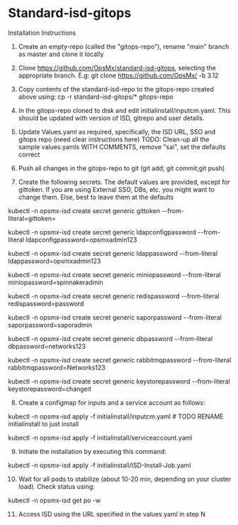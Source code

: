 # Standard-isd-gitops

Installation Instructions
1. Create an empty-repo (called the "gitops-repo"), rename "main" branch as master and clone it locally
2. Clone https://github.com/OpsMx/standard-isd-gitops, selecting the appropriate branch. E.g:
   git clone https://github.com/OpsMx/  -b 3.12
3. Copy contents of the standard-isd-repo to the gitops-repo created above using:
   cp -r standard-isd-gitops/* gitops-repo
4. In the gitops-repo cloned to disk and edit initialinstall/inputcm.yaml. This should be updated with version of ISD, gitrepo and user details.
5. Update Values.yaml as required, specifically, the ISD URL, SSO and gitops repo (need clear instructions here)
TODO: Clean-up all the sample values.yamls WITH COMMENTS, remove "sai", set the defaults correct

6. Push all changes in the gitops-repo to git (git add; git commit;git push)

7. Create the following secrets. The default values are provided, except for gittoken. If you are using External SSO, DBs, etc. you might want to change them. Else, best to leave them at the defaults

kubectl -n opsmx-isd create secret generic gittoken --from-literal=gittoken=<YOUR TOKEN>

kubectl -n opsmx-isd create secret generic ldapconfigpassword --from-literal ldapconfigpassword=opsmxadmin123

kubectl -n opsmx-isd create secret generic ldappassword --from-literal ldappassword=opsmxadmin123

kubectl -n opsmx-isd create secret generic miniopassword --from-literal miniopassword=spinnakeradmin

kubectl -n opsmx-isd create secret generic redispassword --from-literal redispassword=password

kubectl -n opsmx-isd create secret generic saporpassword --from-literal saporpassword=saporadmin

kubectl -n opsmx-isd create secret generic dbpassword --from-literal dbpassword=networks123

kubectl -n opsmx-isd create secret generic rabbitmqpassword --from-literal rabbitmqpassword=Networks123

kubectl -n opsmx-isd create secret generic keystorepassword --from-literal keystorepassword=changeit

8. Create a configmap for inputs and a service account as follows:

kubectl -n opsmx-isd apply -f initialinstall/inputcm.yaml  # TODO RENAME initialinstall to just install

kubectl -n opsmx-isd apply -f initialinstall/serviceaccount.yaml

9. Initiate the installation by executing this command:

kubectl -n opsmx-isd apply -f initialinstall/ISD-Install-Job.yaml

10. Wait for all pods to stabilize (about 10-20 min, depending on your cluster load). Check status using:

kubectl -n opsmx-isd get po -w

11. Access ISD using the URL specified in the values.yaml in step N





